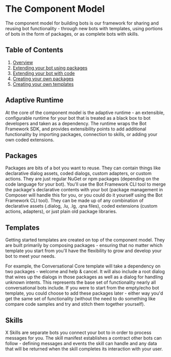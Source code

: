# The Component Model

The component model for building bots is our framework for sharing and reusing bot functionality - through new bots with templates, using portions of bots in the form of packages, or as complete bots with skills.

## Table of Contents

1. [Overview](/docs/overview.md)
2. [Extending your bot using packages](/docs/extending-with-packages.md)
3. [Extending your bot with code](/docs/extending-with-code.md)
4. [Creating your own packages](/docs/creating-packages.md)
5. [Creating your own templates](/docs/creating-templates.md)

## Adaptive Runtime

At the core of the component model is the adaptive runtime - an extensible, configurable runtime for your bot that is treated as a black box to bot developers and taken as a dependency. The runtime wraps the Bot Framework SDK, and provides extensibility points to add additional functionality by importing packages, connection to skills, or adding your own coded extensions.

## Packages

Packages are bits of a bot you want to reuse. They can contain things like declarative dialog assets, coded dialogs, custom adapters, or custom actions. They are just regular NuGet or npm packages (depending on the code language for your bot). You'll use the Bot Framework CLI tool to merge the package's declarative contents with your bot (package management in Composer will handle this for you, or you could do it yourself using the Bot Framework CLI tool). They can be made up of any combination of declarative assets (.dialog, .lu, .lg, .qna files), coded extensions (custom actions, adapters), or just plain old package libraries.

## Templates

Getting started templates are created on top of the component model. They are built primarily by composing packages - ensuring that no matter which template you start from you'll have the flexibility to grow and develop your bot to meet your needs.

For example, the Conversational Core template will take a dependency on two packages - welcome and  help & cancel. It will also include a root dialog that wires up the dialogs in those packages as well as a dialog for handling unknown intents. This represents the base set of functionality nearly all conversational bots include. If you were to start from the empty/echo bot template, you could choose to add these packages later - either way you'd get the same set of functionality (without the need to do something like compare code samples and try and stitch them together yourself).

## Skills
X
Skills are separate bots you connect your bot to in order to process messages for you. The skill manifest establishes a contract other bots can follow - defining messages and events the skill can handle and any data that will be returned when the skill completes its interaction with your user.
